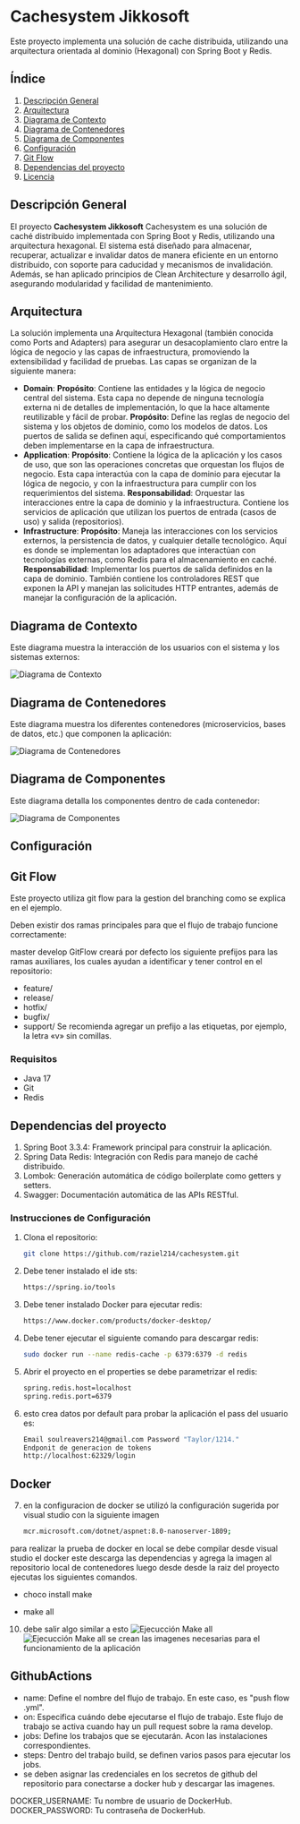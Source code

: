 # Cachesystem Jikkosoft

Este proyecto implementa una solución de cache distribuida, utilizando una arquitectura orientada al dominio (Hexagonal) con Spring Boot y Redis.

## Índice

1. [Descripción General](#descripción-general)
2. [Arquitectura](#arquitectura)
3. [Diagrama de Contexto](#diagrama-de-contexto)
4. [Diagrama de Contenedores](#diagrama-de-contenedores)
5. [Diagrama de Componentes](#diagrama-de-componentes)
6. [Configuración](#configuración)
7. [Git Flow](#git-flow)
8. [Dependencias del proyecto](#dependencias-del-proyecto)
9. [Licencia](#licencia)

## Descripción General

El proyecto **Cachesystem Jikkosoft** Cachesystem es una solución de caché distribuido implementada con Spring Boot y Redis, utilizando una arquitectura hexagonal. El sistema está diseñado para almacenar, recuperar, actualizar e invalidar datos de manera eficiente en un entorno distribuido, con soporte para caducidad y mecanismos de invalidación. Además, se han aplicado principios de Clean Architecture y desarrollo ágil, asegurando modularidad y facilidad de mantenimiento.

## Arquitectura

La solución implementa una Arquitectura Hexagonal (también conocida como Ports and Adapters) para asegurar un desacoplamiento claro entre la lógica de negocio y las capas de infraestructura, promoviendo la extensibilidad y facilidad de pruebas. Las capas se organizan de la siguiente manera:

- **Domain**: 
   **Propósito**: Contiene las entidades y la lógica de negocio central del sistema. Esta capa no depende de ninguna tecnología externa ni de detalles de implementación, lo que la hace altamente reutilizable y fácil de probar.
   **Propósito**: Define las reglas de negocio del sistema y los objetos de dominio, como los modelos de datos. Los puertos de salida se definen aquí, especificando qué comportamientos deben implementarse en la capa de infraestructura.
- **Application**: 
   **Propósito**: Contiene la lógica de la aplicación y los casos de uso, que son las operaciones concretas que orquestan los flujos de negocio. Esta capa interactúa con la capa de dominio para ejecutar la lógica de negocio, y con la infraestructura para cumplir con los requerimientos del sistema.
   **Responsabilidad**: Orquestar las interacciones entre la capa de dominio y la infraestructura. Contiene los servicios de aplicación que utilizan los puertos de entrada (casos de uso) y salida (repositorios).
- **Infrastructure**: 
   **Propósito**: Maneja las interacciones con los servicios externos, la persistencia de datos, y cualquier detalle tecnológico. Aquí es donde se implementan los adaptadores que interactúan con tecnologías externas, como Redis para el almacenamiento en caché.
   **Responsabilidad**: Implementar los puertos de salida definidos en la capa de dominio. También contiene los controladores REST que exponen la API y manejan las solicitudes HTTP entrantes, además de manejar la configuración de la aplicación.


## Diagrama de Contexto

Este diagrama muestra la interacción de los usuarios con el sistema y los sistemas externos:

![Diagrama de Contexto](img/JikosofftApi-Contexto.png)

## Diagrama de Contenedores

Este diagrama muestra los diferentes contenedores (microservicios, bases de datos, etc.) que componen la aplicación:

![Diagrama de Contenedores](img/JikosofftApi-Contenedores.png)

## Diagrama de Componentes

Este diagrama detalla los componentes dentro de cada contenedor:

![Diagrama de Componentes](img/JikosofftApi-Componentes.png)


## Configuración

## Git Flow
Este proyecto utiliza git flow para la gestion del branching como se explica en el ejemplo.

Deben existir dos ramas principales para que el flujo de trabajo funcione correctamente:

 

master
develop
GitFlow creará por defecto los siguiente prefijos para las ramas auxiliares, los cuales ayudan a identificar y tener control en el repositorio:

- feature/
- release/
- hotfix/
- bugfix/
- support/
Se recomienda agregar un prefijo a las etiquetas, por ejemplo, la letra «v» sin comillas.

### Requisitos

- Java 17
- Git
- Redis
## Dependencias del proyecto
1. Spring Boot 3.3.4: Framework principal para construir la aplicación.
2. Spring Data Redis: Integración con Redis para manejo de caché distribuido.
3. Lombok: Generación automática de código boilerplate como getters y setters.
4. Swagger: Documentación automática de las APIs RESTful.

### Instrucciones de Configuración

1. Clona el repositorio:
   ```bash
   git clone https://github.com/raziel214/cachesystem.git
2. Debe tener instalado el ide sts:
   ```bash
   https://spring.io/tools
3. Debe  tener instalado Docker para ejecutar redis:
   ```bash
   https://www.docker.com/products/docker-desktop/

4. Debe  tener ejecutar el siguiente comando para descargar redis:
   ```bash
   sudo docker run --name redis-cache -p 6379:6379 -d redis

5. Abrir el proyecto en el properties se debe parametrizar el redis:
   ```bash
   spring.redis.host=localhost
   spring.redis.port=6379
6. esto crea datos por default para probar la aplicación el pass del usuario es:
   ```bash
   Email soulreavers214@gmail.com Password "Taylor/1214."
   Endponit de generacion de tokens 
   http://localhost:62329/login
## Docker
7. en la configuracion de docker se utilizó la configuración sugerida por visual studio  con la siguiente imagen
   ```bash
   mcr.microsoft.com/dotnet/aspnet:8.0-nanoserver-1809;
para realizar la prueba de docker en local se debe compilar desde visual studio el docker este descarga las dependencias y agrega la imagen al repositorio local de contenedores  luego desde 
desde la raiz del proyecto ejecutas los siguientes comandos.
-  choco install make

- make all
10.   debe salir algo similar a esto
![Ejecucción Make all](img/makeall.png)
![Ejecucción Make all](img/makeall2.png)
se crean las imagenes necesarias para el funcionamiento de la aplicación
## GithubActions

- name: Define el nombre del flujo de trabajo. En este caso, es "push flow .yml".
- on: Especifica cuándo debe ejecutarse el flujo de trabajo. Este flujo de trabajo se activa cuando hay un pull request sobre la rama  develop.
- jobs: Define los trabajos que se ejecutarán. Acon las instalaciones correspondientes.
- steps: Dentro del trabajo build, se definen varios pasos para ejecutar los jobs.
- se deben asignar las credenciales en los secretos de github del repositorio para conectarse a docker hub y descargar las imagenes.

DOCKER_USERNAME: Tu nombre de usuario de DockerHub.
DOCKER_PASSWORD: Tu contraseña de DockerHub.

